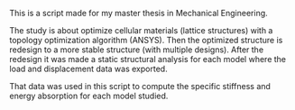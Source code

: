 This is a script made for my master thesis in Mechanical Engineering.

The study is about optimize cellular materials (lattice structures) with a topology optimization algorithm (ANSYS). Then the optimized structure is redesign to a more stable structure (with multiple designs). After the redesign it was made a static structural analysis for each model where the load and displacement data was exported.

That data was used in this script to compute the specific stiffness and energy absorption for each model studied.
